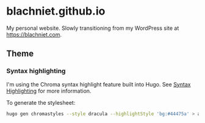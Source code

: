 # blachniet.github.io

My personal website. Slowly transitioning from my WordPress site at <https://blachniet.com>.

## Theme

### Syntax highlighting

I'm using the Chroma syntax highlight feature built into Hugo. See [Syntax Highlighting](https://gohugo.io/content-management/syntax-highlighting/#generate-syntax-highlighter-css) for more information.

To generate the stylesheet:

```sh
hugo gen chromastyles --style dracula --highlightStyle 'bg:#44475a' > assets/css/extended/dracula.css
```

